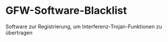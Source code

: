 # GFW-Software-Blacklist
Software zur Registrierung, um Interferenz-Trojan-Funktionen zu übertragen

